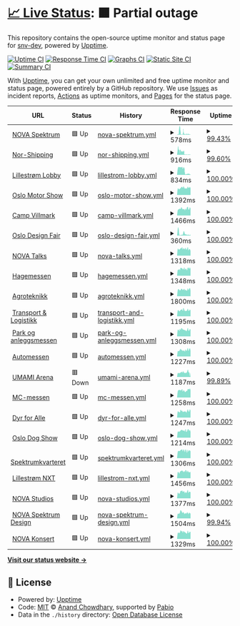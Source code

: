 # [📈 Live Status](https://status.nova.onl): <!--live status--> **🟧 Partial outage**

This repository contains the open-source uptime monitor and status page for [snv-dev](https://status.nova.onl), powered by [Upptime](https://github.com/upptime/upptime).

[![Uptime CI](https://github.com/snv-dev/upptime/workflows/Uptime%20CI/badge.svg)](https://github.com/snv-dev/upptime/actions?query=workflow%3A%22Uptime+CI%22)
[![Response Time CI](https://github.com/snv-dev/upptime/workflows/Response%20Time%20CI/badge.svg)](https://github.com/snv-dev/upptime/actions?query=workflow%3A%22Response+Time+CI%22)
[![Graphs CI](https://github.com/snv-dev/upptime/workflows/Graphs%20CI/badge.svg)](https://github.com/snv-dev/upptime/actions?query=workflow%3A%22Graphs+CI%22)
[![Static Site CI](https://github.com/snv-dev/upptime/workflows/Static%20Site%20CI/badge.svg)](https://github.com/snv-dev/upptime/actions?query=workflow%3A%22Static+Site+CI%22)
[![Summary CI](https://github.com/snv-dev/upptime/workflows/Summary%20CI/badge.svg)](https://github.com/snv-dev/upptime/actions?query=workflow%3A%22Summary+CI%22)

With [Upptime](https://upptime.js.org), you can get your own unlimited and free uptime monitor and status page, powered entirely by a GitHub repository. We use [Issues](https://github.com/snv-dev/upptime/issues) as incident reports, [Actions](https://github.com/snv-dev/upptime/actions) as uptime monitors, and [Pages](https://status.nova.onl) for the status page.

<!--start: status pages-->
<!-- This summary is generated by Upptime (https://github.com/upptime/upptime) -->
<!-- Do not edit this manually, your changes will be overwritten -->
<!-- prettier-ignore -->
| URL | Status | History | Response Time | Uptime |
| --- | ------ | ------- | ------------- | ------ |
| <img alt="" src="https://icons.duckduckgo.com/ip3/novaspektrum.no.ico" height="13"> [NOVA Spektrum](https://novaspektrum.no) | 🟩 Up | [nova-spektrum.yml](https://github.com/snv-dev/upptime/commits/HEAD/history/nova-spektrum.yml) | <details><summary><img alt="Response time graph" src="./graphs/nova-spektrum/response-time-week.png" height="20"> 578ms</summary><br><a href="https://status.nova.onl/history/nova-spektrum"><img alt="Response time 526" src="https://img.shields.io/endpoint?url=https%3A%2F%2Fraw.githubusercontent.com%2Fsnv-dev%2Fupptime%2FHEAD%2Fapi%2Fnova-spektrum%2Fresponse-time.json"></a><br><a href="https://status.nova.onl/history/nova-spektrum"><img alt="24-hour response time 72" src="https://img.shields.io/endpoint?url=https%3A%2F%2Fraw.githubusercontent.com%2Fsnv-dev%2Fupptime%2FHEAD%2Fapi%2Fnova-spektrum%2Fresponse-time-day.json"></a><br><a href="https://status.nova.onl/history/nova-spektrum"><img alt="7-day response time 578" src="https://img.shields.io/endpoint?url=https%3A%2F%2Fraw.githubusercontent.com%2Fsnv-dev%2Fupptime%2FHEAD%2Fapi%2Fnova-spektrum%2Fresponse-time-week.json"></a><br><a href="https://status.nova.onl/history/nova-spektrum"><img alt="30-day response time 526" src="https://img.shields.io/endpoint?url=https%3A%2F%2Fraw.githubusercontent.com%2Fsnv-dev%2Fupptime%2FHEAD%2Fapi%2Fnova-spektrum%2Fresponse-time-month.json"></a><br><a href="https://status.nova.onl/history/nova-spektrum"><img alt="1-year response time 526" src="https://img.shields.io/endpoint?url=https%3A%2F%2Fraw.githubusercontent.com%2Fsnv-dev%2Fupptime%2FHEAD%2Fapi%2Fnova-spektrum%2Fresponse-time-year.json"></a></details> | <details><summary><a href="https://status.nova.onl/history/nova-spektrum">99.43%</a></summary><a href="https://status.nova.onl/history/nova-spektrum"><img alt="All-time uptime 99.31%" src="https://img.shields.io/endpoint?url=https%3A%2F%2Fraw.githubusercontent.com%2Fsnv-dev%2Fupptime%2FHEAD%2Fapi%2Fnova-spektrum%2Fuptime.json"></a><br><a href="https://status.nova.onl/history/nova-spektrum"><img alt="24-hour uptime 100.00%" src="https://img.shields.io/endpoint?url=https%3A%2F%2Fraw.githubusercontent.com%2Fsnv-dev%2Fupptime%2FHEAD%2Fapi%2Fnova-spektrum%2Fuptime-day.json"></a><br><a href="https://status.nova.onl/history/nova-spektrum"><img alt="7-day uptime 99.43%" src="https://img.shields.io/endpoint?url=https%3A%2F%2Fraw.githubusercontent.com%2Fsnv-dev%2Fupptime%2FHEAD%2Fapi%2Fnova-spektrum%2Fuptime-week.json"></a><br><a href="https://status.nova.onl/history/nova-spektrum"><img alt="30-day uptime 99.31%" src="https://img.shields.io/endpoint?url=https%3A%2F%2Fraw.githubusercontent.com%2Fsnv-dev%2Fupptime%2FHEAD%2Fapi%2Fnova-spektrum%2Fuptime-month.json"></a><br><a href="https://status.nova.onl/history/nova-spektrum"><img alt="1-year uptime 99.31%" src="https://img.shields.io/endpoint?url=https%3A%2F%2Fraw.githubusercontent.com%2Fsnv-dev%2Fupptime%2FHEAD%2Fapi%2Fnova-spektrum%2Fuptime-year.json"></a></details>
| <img alt="" src="https://icons.duckduckgo.com/ip3/nor-shipping.com.ico" height="13"> [Nor-Shipping](https://nor-shipping.com) | 🟩 Up | [nor-shipping.yml](https://github.com/snv-dev/upptime/commits/HEAD/history/nor-shipping.yml) | <details><summary><img alt="Response time graph" src="./graphs/nor-shipping/response-time-week.png" height="20"> 916ms</summary><br><a href="https://status.nova.onl/history/nor-shipping"><img alt="Response time 1195" src="https://img.shields.io/endpoint?url=https%3A%2F%2Fraw.githubusercontent.com%2Fsnv-dev%2Fupptime%2FHEAD%2Fapi%2Fnor-shipping%2Fresponse-time.json"></a><br><a href="https://status.nova.onl/history/nor-shipping"><img alt="24-hour response time 148" src="https://img.shields.io/endpoint?url=https%3A%2F%2Fraw.githubusercontent.com%2Fsnv-dev%2Fupptime%2FHEAD%2Fapi%2Fnor-shipping%2Fresponse-time-day.json"></a><br><a href="https://status.nova.onl/history/nor-shipping"><img alt="7-day response time 916" src="https://img.shields.io/endpoint?url=https%3A%2F%2Fraw.githubusercontent.com%2Fsnv-dev%2Fupptime%2FHEAD%2Fapi%2Fnor-shipping%2Fresponse-time-week.json"></a><br><a href="https://status.nova.onl/history/nor-shipping"><img alt="30-day response time 1195" src="https://img.shields.io/endpoint?url=https%3A%2F%2Fraw.githubusercontent.com%2Fsnv-dev%2Fupptime%2FHEAD%2Fapi%2Fnor-shipping%2Fresponse-time-month.json"></a><br><a href="https://status.nova.onl/history/nor-shipping"><img alt="1-year response time 1195" src="https://img.shields.io/endpoint?url=https%3A%2F%2Fraw.githubusercontent.com%2Fsnv-dev%2Fupptime%2FHEAD%2Fapi%2Fnor-shipping%2Fresponse-time-year.json"></a></details> | <details><summary><a href="https://status.nova.onl/history/nor-shipping">99.60%</a></summary><a href="https://status.nova.onl/history/nor-shipping"><img alt="All-time uptime 99.60%" src="https://img.shields.io/endpoint?url=https%3A%2F%2Fraw.githubusercontent.com%2Fsnv-dev%2Fupptime%2FHEAD%2Fapi%2Fnor-shipping%2Fuptime.json"></a><br><a href="https://status.nova.onl/history/nor-shipping"><img alt="24-hour uptime 100.00%" src="https://img.shields.io/endpoint?url=https%3A%2F%2Fraw.githubusercontent.com%2Fsnv-dev%2Fupptime%2FHEAD%2Fapi%2Fnor-shipping%2Fuptime-day.json"></a><br><a href="https://status.nova.onl/history/nor-shipping"><img alt="7-day uptime 99.60%" src="https://img.shields.io/endpoint?url=https%3A%2F%2Fraw.githubusercontent.com%2Fsnv-dev%2Fupptime%2FHEAD%2Fapi%2Fnor-shipping%2Fuptime-week.json"></a><br><a href="https://status.nova.onl/history/nor-shipping"><img alt="30-day uptime 99.60%" src="https://img.shields.io/endpoint?url=https%3A%2F%2Fraw.githubusercontent.com%2Fsnv-dev%2Fupptime%2FHEAD%2Fapi%2Fnor-shipping%2Fuptime-month.json"></a><br><a href="https://status.nova.onl/history/nor-shipping"><img alt="1-year uptime 99.60%" src="https://img.shields.io/endpoint?url=https%3A%2F%2Fraw.githubusercontent.com%2Fsnv-dev%2Fupptime%2FHEAD%2Fapi%2Fnor-shipping%2Fuptime-year.json"></a></details>
| <img alt="" src="https://icons.duckduckgo.com/ip3/lillestromlobby.no.ico" height="13"> [Lillestrøm Lobby](https://lillestromlobby.no) | 🟩 Up | [lillestrom-lobby.yml](https://github.com/snv-dev/upptime/commits/HEAD/history/lillestrom-lobby.yml) | <details><summary><img alt="Response time graph" src="./graphs/lillestrom-lobby/response-time-week.png" height="20"> 834ms</summary><br><a href="https://status.nova.onl/history/lillestrom-lobby"><img alt="Response time 834" src="https://img.shields.io/endpoint?url=https%3A%2F%2Fraw.githubusercontent.com%2Fsnv-dev%2Fupptime%2FHEAD%2Fapi%2Flillestrom-lobby%2Fresponse-time.json"></a><br><a href="https://status.nova.onl/history/lillestrom-lobby"><img alt="24-hour response time 97" src="https://img.shields.io/endpoint?url=https%3A%2F%2Fraw.githubusercontent.com%2Fsnv-dev%2Fupptime%2FHEAD%2Fapi%2Flillestrom-lobby%2Fresponse-time-day.json"></a><br><a href="https://status.nova.onl/history/lillestrom-lobby"><img alt="7-day response time 834" src="https://img.shields.io/endpoint?url=https%3A%2F%2Fraw.githubusercontent.com%2Fsnv-dev%2Fupptime%2FHEAD%2Fapi%2Flillestrom-lobby%2Fresponse-time-week.json"></a><br><a href="https://status.nova.onl/history/lillestrom-lobby"><img alt="30-day response time 834" src="https://img.shields.io/endpoint?url=https%3A%2F%2Fraw.githubusercontent.com%2Fsnv-dev%2Fupptime%2FHEAD%2Fapi%2Flillestrom-lobby%2Fresponse-time-month.json"></a><br><a href="https://status.nova.onl/history/lillestrom-lobby"><img alt="1-year response time 834" src="https://img.shields.io/endpoint?url=https%3A%2F%2Fraw.githubusercontent.com%2Fsnv-dev%2Fupptime%2FHEAD%2Fapi%2Flillestrom-lobby%2Fresponse-time-year.json"></a></details> | <details><summary><a href="https://status.nova.onl/history/lillestrom-lobby">100.00%</a></summary><a href="https://status.nova.onl/history/lillestrom-lobby"><img alt="All-time uptime 100.00%" src="https://img.shields.io/endpoint?url=https%3A%2F%2Fraw.githubusercontent.com%2Fsnv-dev%2Fupptime%2FHEAD%2Fapi%2Flillestrom-lobby%2Fuptime.json"></a><br><a href="https://status.nova.onl/history/lillestrom-lobby"><img alt="24-hour uptime 100.00%" src="https://img.shields.io/endpoint?url=https%3A%2F%2Fraw.githubusercontent.com%2Fsnv-dev%2Fupptime%2FHEAD%2Fapi%2Flillestrom-lobby%2Fuptime-day.json"></a><br><a href="https://status.nova.onl/history/lillestrom-lobby"><img alt="7-day uptime 100.00%" src="https://img.shields.io/endpoint?url=https%3A%2F%2Fraw.githubusercontent.com%2Fsnv-dev%2Fupptime%2FHEAD%2Fapi%2Flillestrom-lobby%2Fuptime-week.json"></a><br><a href="https://status.nova.onl/history/lillestrom-lobby"><img alt="30-day uptime 100.00%" src="https://img.shields.io/endpoint?url=https%3A%2F%2Fraw.githubusercontent.com%2Fsnv-dev%2Fupptime%2FHEAD%2Fapi%2Flillestrom-lobby%2Fuptime-month.json"></a><br><a href="https://status.nova.onl/history/lillestrom-lobby"><img alt="1-year uptime 100.00%" src="https://img.shields.io/endpoint?url=https%3A%2F%2Fraw.githubusercontent.com%2Fsnv-dev%2Fupptime%2FHEAD%2Fapi%2Flillestrom-lobby%2Fuptime-year.json"></a></details>
| <img alt="" src="https://icons.duckduckgo.com/ip3/oslomotorshow.no.ico" height="13"> [Oslo Motor Show](https://oslomotorshow.no) | 🟩 Up | [oslo-motor-show.yml](https://github.com/snv-dev/upptime/commits/HEAD/history/oslo-motor-show.yml) | <details><summary><img alt="Response time graph" src="./graphs/oslo-motor-show/response-time-week.png" height="20"> 1392ms</summary><br><a href="https://status.nova.onl/history/oslo-motor-show"><img alt="Response time 1392" src="https://img.shields.io/endpoint?url=https%3A%2F%2Fraw.githubusercontent.com%2Fsnv-dev%2Fupptime%2FHEAD%2Fapi%2Foslo-motor-show%2Fresponse-time.json"></a><br><a href="https://status.nova.onl/history/oslo-motor-show"><img alt="24-hour response time 1280" src="https://img.shields.io/endpoint?url=https%3A%2F%2Fraw.githubusercontent.com%2Fsnv-dev%2Fupptime%2FHEAD%2Fapi%2Foslo-motor-show%2Fresponse-time-day.json"></a><br><a href="https://status.nova.onl/history/oslo-motor-show"><img alt="7-day response time 1392" src="https://img.shields.io/endpoint?url=https%3A%2F%2Fraw.githubusercontent.com%2Fsnv-dev%2Fupptime%2FHEAD%2Fapi%2Foslo-motor-show%2Fresponse-time-week.json"></a><br><a href="https://status.nova.onl/history/oslo-motor-show"><img alt="30-day response time 1392" src="https://img.shields.io/endpoint?url=https%3A%2F%2Fraw.githubusercontent.com%2Fsnv-dev%2Fupptime%2FHEAD%2Fapi%2Foslo-motor-show%2Fresponse-time-month.json"></a><br><a href="https://status.nova.onl/history/oslo-motor-show"><img alt="1-year response time 1392" src="https://img.shields.io/endpoint?url=https%3A%2F%2Fraw.githubusercontent.com%2Fsnv-dev%2Fupptime%2FHEAD%2Fapi%2Foslo-motor-show%2Fresponse-time-year.json"></a></details> | <details><summary><a href="https://status.nova.onl/history/oslo-motor-show">100.00%</a></summary><a href="https://status.nova.onl/history/oslo-motor-show"><img alt="All-time uptime 100.00%" src="https://img.shields.io/endpoint?url=https%3A%2F%2Fraw.githubusercontent.com%2Fsnv-dev%2Fupptime%2FHEAD%2Fapi%2Foslo-motor-show%2Fuptime.json"></a><br><a href="https://status.nova.onl/history/oslo-motor-show"><img alt="24-hour uptime 100.00%" src="https://img.shields.io/endpoint?url=https%3A%2F%2Fraw.githubusercontent.com%2Fsnv-dev%2Fupptime%2FHEAD%2Fapi%2Foslo-motor-show%2Fuptime-day.json"></a><br><a href="https://status.nova.onl/history/oslo-motor-show"><img alt="7-day uptime 100.00%" src="https://img.shields.io/endpoint?url=https%3A%2F%2Fraw.githubusercontent.com%2Fsnv-dev%2Fupptime%2FHEAD%2Fapi%2Foslo-motor-show%2Fuptime-week.json"></a><br><a href="https://status.nova.onl/history/oslo-motor-show"><img alt="30-day uptime 100.00%" src="https://img.shields.io/endpoint?url=https%3A%2F%2Fraw.githubusercontent.com%2Fsnv-dev%2Fupptime%2FHEAD%2Fapi%2Foslo-motor-show%2Fuptime-month.json"></a><br><a href="https://status.nova.onl/history/oslo-motor-show"><img alt="1-year uptime 100.00%" src="https://img.shields.io/endpoint?url=https%3A%2F%2Fraw.githubusercontent.com%2Fsnv-dev%2Fupptime%2FHEAD%2Fapi%2Foslo-motor-show%2Fuptime-year.json"></a></details>
| <img alt="" src="https://icons.duckduckgo.com/ip3/campvillmark.no.ico" height="13"> [Camp Villmark](https://campvillmark.no) | 🟩 Up | [camp-villmark.yml](https://github.com/snv-dev/upptime/commits/HEAD/history/camp-villmark.yml) | <details><summary><img alt="Response time graph" src="./graphs/camp-villmark/response-time-week.png" height="20"> 1466ms</summary><br><a href="https://status.nova.onl/history/camp-villmark"><img alt="Response time 1466" src="https://img.shields.io/endpoint?url=https%3A%2F%2Fraw.githubusercontent.com%2Fsnv-dev%2Fupptime%2FHEAD%2Fapi%2Fcamp-villmark%2Fresponse-time.json"></a><br><a href="https://status.nova.onl/history/camp-villmark"><img alt="24-hour response time 1520" src="https://img.shields.io/endpoint?url=https%3A%2F%2Fraw.githubusercontent.com%2Fsnv-dev%2Fupptime%2FHEAD%2Fapi%2Fcamp-villmark%2Fresponse-time-day.json"></a><br><a href="https://status.nova.onl/history/camp-villmark"><img alt="7-day response time 1466" src="https://img.shields.io/endpoint?url=https%3A%2F%2Fraw.githubusercontent.com%2Fsnv-dev%2Fupptime%2FHEAD%2Fapi%2Fcamp-villmark%2Fresponse-time-week.json"></a><br><a href="https://status.nova.onl/history/camp-villmark"><img alt="30-day response time 1466" src="https://img.shields.io/endpoint?url=https%3A%2F%2Fraw.githubusercontent.com%2Fsnv-dev%2Fupptime%2FHEAD%2Fapi%2Fcamp-villmark%2Fresponse-time-month.json"></a><br><a href="https://status.nova.onl/history/camp-villmark"><img alt="1-year response time 1466" src="https://img.shields.io/endpoint?url=https%3A%2F%2Fraw.githubusercontent.com%2Fsnv-dev%2Fupptime%2FHEAD%2Fapi%2Fcamp-villmark%2Fresponse-time-year.json"></a></details> | <details><summary><a href="https://status.nova.onl/history/camp-villmark">100.00%</a></summary><a href="https://status.nova.onl/history/camp-villmark"><img alt="All-time uptime 100.00%" src="https://img.shields.io/endpoint?url=https%3A%2F%2Fraw.githubusercontent.com%2Fsnv-dev%2Fupptime%2FHEAD%2Fapi%2Fcamp-villmark%2Fuptime.json"></a><br><a href="https://status.nova.onl/history/camp-villmark"><img alt="24-hour uptime 100.00%" src="https://img.shields.io/endpoint?url=https%3A%2F%2Fraw.githubusercontent.com%2Fsnv-dev%2Fupptime%2FHEAD%2Fapi%2Fcamp-villmark%2Fuptime-day.json"></a><br><a href="https://status.nova.onl/history/camp-villmark"><img alt="7-day uptime 100.00%" src="https://img.shields.io/endpoint?url=https%3A%2F%2Fraw.githubusercontent.com%2Fsnv-dev%2Fupptime%2FHEAD%2Fapi%2Fcamp-villmark%2Fuptime-week.json"></a><br><a href="https://status.nova.onl/history/camp-villmark"><img alt="30-day uptime 100.00%" src="https://img.shields.io/endpoint?url=https%3A%2F%2Fraw.githubusercontent.com%2Fsnv-dev%2Fupptime%2FHEAD%2Fapi%2Fcamp-villmark%2Fuptime-month.json"></a><br><a href="https://status.nova.onl/history/camp-villmark"><img alt="1-year uptime 100.00%" src="https://img.shields.io/endpoint?url=https%3A%2F%2Fraw.githubusercontent.com%2Fsnv-dev%2Fupptime%2FHEAD%2Fapi%2Fcamp-villmark%2Fuptime-year.json"></a></details>
| <img alt="" src="https://icons.duckduckgo.com/ip3/oslodesignfair.no.ico" height="13"> [Oslo Design Fair](https://oslodesignfair.no) | 🟩 Up | [oslo-design-fair.yml](https://github.com/snv-dev/upptime/commits/HEAD/history/oslo-design-fair.yml) | <details><summary><img alt="Response time graph" src="./graphs/oslo-design-fair/response-time-week.png" height="20"> 360ms</summary><br><a href="https://status.nova.onl/history/oslo-design-fair"><img alt="Response time 360" src="https://img.shields.io/endpoint?url=https%3A%2F%2Fraw.githubusercontent.com%2Fsnv-dev%2Fupptime%2FHEAD%2Fapi%2Foslo-design-fair%2Fresponse-time.json"></a><br><a href="https://status.nova.onl/history/oslo-design-fair"><img alt="24-hour response time 193" src="https://img.shields.io/endpoint?url=https%3A%2F%2Fraw.githubusercontent.com%2Fsnv-dev%2Fupptime%2FHEAD%2Fapi%2Foslo-design-fair%2Fresponse-time-day.json"></a><br><a href="https://status.nova.onl/history/oslo-design-fair"><img alt="7-day response time 360" src="https://img.shields.io/endpoint?url=https%3A%2F%2Fraw.githubusercontent.com%2Fsnv-dev%2Fupptime%2FHEAD%2Fapi%2Foslo-design-fair%2Fresponse-time-week.json"></a><br><a href="https://status.nova.onl/history/oslo-design-fair"><img alt="30-day response time 360" src="https://img.shields.io/endpoint?url=https%3A%2F%2Fraw.githubusercontent.com%2Fsnv-dev%2Fupptime%2FHEAD%2Fapi%2Foslo-design-fair%2Fresponse-time-month.json"></a><br><a href="https://status.nova.onl/history/oslo-design-fair"><img alt="1-year response time 360" src="https://img.shields.io/endpoint?url=https%3A%2F%2Fraw.githubusercontent.com%2Fsnv-dev%2Fupptime%2FHEAD%2Fapi%2Foslo-design-fair%2Fresponse-time-year.json"></a></details> | <details><summary><a href="https://status.nova.onl/history/oslo-design-fair">100.00%</a></summary><a href="https://status.nova.onl/history/oslo-design-fair"><img alt="All-time uptime 100.00%" src="https://img.shields.io/endpoint?url=https%3A%2F%2Fraw.githubusercontent.com%2Fsnv-dev%2Fupptime%2FHEAD%2Fapi%2Foslo-design-fair%2Fuptime.json"></a><br><a href="https://status.nova.onl/history/oslo-design-fair"><img alt="24-hour uptime 100.00%" src="https://img.shields.io/endpoint?url=https%3A%2F%2Fraw.githubusercontent.com%2Fsnv-dev%2Fupptime%2FHEAD%2Fapi%2Foslo-design-fair%2Fuptime-day.json"></a><br><a href="https://status.nova.onl/history/oslo-design-fair"><img alt="7-day uptime 100.00%" src="https://img.shields.io/endpoint?url=https%3A%2F%2Fraw.githubusercontent.com%2Fsnv-dev%2Fupptime%2FHEAD%2Fapi%2Foslo-design-fair%2Fuptime-week.json"></a><br><a href="https://status.nova.onl/history/oslo-design-fair"><img alt="30-day uptime 100.00%" src="https://img.shields.io/endpoint?url=https%3A%2F%2Fraw.githubusercontent.com%2Fsnv-dev%2Fupptime%2FHEAD%2Fapi%2Foslo-design-fair%2Fuptime-month.json"></a><br><a href="https://status.nova.onl/history/oslo-design-fair"><img alt="1-year uptime 100.00%" src="https://img.shields.io/endpoint?url=https%3A%2F%2Fraw.githubusercontent.com%2Fsnv-dev%2Fupptime%2FHEAD%2Fapi%2Foslo-design-fair%2Fuptime-year.json"></a></details>
| <img alt="" src="https://icons.duckduckgo.com/ip3/novatalks.no.ico" height="13"> [NOVA Talks](https://novatalks.no) | 🟩 Up | [nova-talks.yml](https://github.com/snv-dev/upptime/commits/HEAD/history/nova-talks.yml) | <details><summary><img alt="Response time graph" src="./graphs/nova-talks/response-time-week.png" height="20"> 1318ms</summary><br><a href="https://status.nova.onl/history/nova-talks"><img alt="Response time 1318" src="https://img.shields.io/endpoint?url=https%3A%2F%2Fraw.githubusercontent.com%2Fsnv-dev%2Fupptime%2FHEAD%2Fapi%2Fnova-talks%2Fresponse-time.json"></a><br><a href="https://status.nova.onl/history/nova-talks"><img alt="24-hour response time 919" src="https://img.shields.io/endpoint?url=https%3A%2F%2Fraw.githubusercontent.com%2Fsnv-dev%2Fupptime%2FHEAD%2Fapi%2Fnova-talks%2Fresponse-time-day.json"></a><br><a href="https://status.nova.onl/history/nova-talks"><img alt="7-day response time 1318" src="https://img.shields.io/endpoint?url=https%3A%2F%2Fraw.githubusercontent.com%2Fsnv-dev%2Fupptime%2FHEAD%2Fapi%2Fnova-talks%2Fresponse-time-week.json"></a><br><a href="https://status.nova.onl/history/nova-talks"><img alt="30-day response time 1318" src="https://img.shields.io/endpoint?url=https%3A%2F%2Fraw.githubusercontent.com%2Fsnv-dev%2Fupptime%2FHEAD%2Fapi%2Fnova-talks%2Fresponse-time-month.json"></a><br><a href="https://status.nova.onl/history/nova-talks"><img alt="1-year response time 1318" src="https://img.shields.io/endpoint?url=https%3A%2F%2Fraw.githubusercontent.com%2Fsnv-dev%2Fupptime%2FHEAD%2Fapi%2Fnova-talks%2Fresponse-time-year.json"></a></details> | <details><summary><a href="https://status.nova.onl/history/nova-talks">100.00%</a></summary><a href="https://status.nova.onl/history/nova-talks"><img alt="All-time uptime 100.00%" src="https://img.shields.io/endpoint?url=https%3A%2F%2Fraw.githubusercontent.com%2Fsnv-dev%2Fupptime%2FHEAD%2Fapi%2Fnova-talks%2Fuptime.json"></a><br><a href="https://status.nova.onl/history/nova-talks"><img alt="24-hour uptime 100.00%" src="https://img.shields.io/endpoint?url=https%3A%2F%2Fraw.githubusercontent.com%2Fsnv-dev%2Fupptime%2FHEAD%2Fapi%2Fnova-talks%2Fuptime-day.json"></a><br><a href="https://status.nova.onl/history/nova-talks"><img alt="7-day uptime 100.00%" src="https://img.shields.io/endpoint?url=https%3A%2F%2Fraw.githubusercontent.com%2Fsnv-dev%2Fupptime%2FHEAD%2Fapi%2Fnova-talks%2Fuptime-week.json"></a><br><a href="https://status.nova.onl/history/nova-talks"><img alt="30-day uptime 100.00%" src="https://img.shields.io/endpoint?url=https%3A%2F%2Fraw.githubusercontent.com%2Fsnv-dev%2Fupptime%2FHEAD%2Fapi%2Fnova-talks%2Fuptime-month.json"></a><br><a href="https://status.nova.onl/history/nova-talks"><img alt="1-year uptime 100.00%" src="https://img.shields.io/endpoint?url=https%3A%2F%2Fraw.githubusercontent.com%2Fsnv-dev%2Fupptime%2FHEAD%2Fapi%2Fnova-talks%2Fuptime-year.json"></a></details>
| <img alt="" src="https://icons.duckduckgo.com/ip3/hagemessen.no.ico" height="13"> [Hagemessen](https://hagemessen.no) | 🟩 Up | [hagemessen.yml](https://github.com/snv-dev/upptime/commits/HEAD/history/hagemessen.yml) | <details><summary><img alt="Response time graph" src="./graphs/hagemessen/response-time-week.png" height="20"> 1348ms</summary><br><a href="https://status.nova.onl/history/hagemessen"><img alt="Response time 1348" src="https://img.shields.io/endpoint?url=https%3A%2F%2Fraw.githubusercontent.com%2Fsnv-dev%2Fupptime%2FHEAD%2Fapi%2Fhagemessen%2Fresponse-time.json"></a><br><a href="https://status.nova.onl/history/hagemessen"><img alt="24-hour response time 1281" src="https://img.shields.io/endpoint?url=https%3A%2F%2Fraw.githubusercontent.com%2Fsnv-dev%2Fupptime%2FHEAD%2Fapi%2Fhagemessen%2Fresponse-time-day.json"></a><br><a href="https://status.nova.onl/history/hagemessen"><img alt="7-day response time 1348" src="https://img.shields.io/endpoint?url=https%3A%2F%2Fraw.githubusercontent.com%2Fsnv-dev%2Fupptime%2FHEAD%2Fapi%2Fhagemessen%2Fresponse-time-week.json"></a><br><a href="https://status.nova.onl/history/hagemessen"><img alt="30-day response time 1348" src="https://img.shields.io/endpoint?url=https%3A%2F%2Fraw.githubusercontent.com%2Fsnv-dev%2Fupptime%2FHEAD%2Fapi%2Fhagemessen%2Fresponse-time-month.json"></a><br><a href="https://status.nova.onl/history/hagemessen"><img alt="1-year response time 1348" src="https://img.shields.io/endpoint?url=https%3A%2F%2Fraw.githubusercontent.com%2Fsnv-dev%2Fupptime%2FHEAD%2Fapi%2Fhagemessen%2Fresponse-time-year.json"></a></details> | <details><summary><a href="https://status.nova.onl/history/hagemessen">100.00%</a></summary><a href="https://status.nova.onl/history/hagemessen"><img alt="All-time uptime 100.00%" src="https://img.shields.io/endpoint?url=https%3A%2F%2Fraw.githubusercontent.com%2Fsnv-dev%2Fupptime%2FHEAD%2Fapi%2Fhagemessen%2Fuptime.json"></a><br><a href="https://status.nova.onl/history/hagemessen"><img alt="24-hour uptime 100.00%" src="https://img.shields.io/endpoint?url=https%3A%2F%2Fraw.githubusercontent.com%2Fsnv-dev%2Fupptime%2FHEAD%2Fapi%2Fhagemessen%2Fuptime-day.json"></a><br><a href="https://status.nova.onl/history/hagemessen"><img alt="7-day uptime 100.00%" src="https://img.shields.io/endpoint?url=https%3A%2F%2Fraw.githubusercontent.com%2Fsnv-dev%2Fupptime%2FHEAD%2Fapi%2Fhagemessen%2Fuptime-week.json"></a><br><a href="https://status.nova.onl/history/hagemessen"><img alt="30-day uptime 100.00%" src="https://img.shields.io/endpoint?url=https%3A%2F%2Fraw.githubusercontent.com%2Fsnv-dev%2Fupptime%2FHEAD%2Fapi%2Fhagemessen%2Fuptime-month.json"></a><br><a href="https://status.nova.onl/history/hagemessen"><img alt="1-year uptime 100.00%" src="https://img.shields.io/endpoint?url=https%3A%2F%2Fraw.githubusercontent.com%2Fsnv-dev%2Fupptime%2FHEAD%2Fapi%2Fhagemessen%2Fuptime-year.json"></a></details>
| <img alt="" src="https://icons.duckduckgo.com/ip3/agroteknikk.no.ico" height="13"> [Agroteknikk](https://agroteknikk.no) | 🟩 Up | [agroteknikk.yml](https://github.com/snv-dev/upptime/commits/HEAD/history/agroteknikk.yml) | <details><summary><img alt="Response time graph" src="./graphs/agroteknikk/response-time-week.png" height="20"> 1800ms</summary><br><a href="https://status.nova.onl/history/agroteknikk"><img alt="Response time 1800" src="https://img.shields.io/endpoint?url=https%3A%2F%2Fraw.githubusercontent.com%2Fsnv-dev%2Fupptime%2FHEAD%2Fapi%2Fagroteknikk%2Fresponse-time.json"></a><br><a href="https://status.nova.onl/history/agroteknikk"><img alt="24-hour response time 1450" src="https://img.shields.io/endpoint?url=https%3A%2F%2Fraw.githubusercontent.com%2Fsnv-dev%2Fupptime%2FHEAD%2Fapi%2Fagroteknikk%2Fresponse-time-day.json"></a><br><a href="https://status.nova.onl/history/agroteknikk"><img alt="7-day response time 1800" src="https://img.shields.io/endpoint?url=https%3A%2F%2Fraw.githubusercontent.com%2Fsnv-dev%2Fupptime%2FHEAD%2Fapi%2Fagroteknikk%2Fresponse-time-week.json"></a><br><a href="https://status.nova.onl/history/agroteknikk"><img alt="30-day response time 1800" src="https://img.shields.io/endpoint?url=https%3A%2F%2Fraw.githubusercontent.com%2Fsnv-dev%2Fupptime%2FHEAD%2Fapi%2Fagroteknikk%2Fresponse-time-month.json"></a><br><a href="https://status.nova.onl/history/agroteknikk"><img alt="1-year response time 1800" src="https://img.shields.io/endpoint?url=https%3A%2F%2Fraw.githubusercontent.com%2Fsnv-dev%2Fupptime%2FHEAD%2Fapi%2Fagroteknikk%2Fresponse-time-year.json"></a></details> | <details><summary><a href="https://status.nova.onl/history/agroteknikk">100.00%</a></summary><a href="https://status.nova.onl/history/agroteknikk"><img alt="All-time uptime 100.00%" src="https://img.shields.io/endpoint?url=https%3A%2F%2Fraw.githubusercontent.com%2Fsnv-dev%2Fupptime%2FHEAD%2Fapi%2Fagroteknikk%2Fuptime.json"></a><br><a href="https://status.nova.onl/history/agroteknikk"><img alt="24-hour uptime 100.00%" src="https://img.shields.io/endpoint?url=https%3A%2F%2Fraw.githubusercontent.com%2Fsnv-dev%2Fupptime%2FHEAD%2Fapi%2Fagroteknikk%2Fuptime-day.json"></a><br><a href="https://status.nova.onl/history/agroteknikk"><img alt="7-day uptime 100.00%" src="https://img.shields.io/endpoint?url=https%3A%2F%2Fraw.githubusercontent.com%2Fsnv-dev%2Fupptime%2FHEAD%2Fapi%2Fagroteknikk%2Fuptime-week.json"></a><br><a href="https://status.nova.onl/history/agroteknikk"><img alt="30-day uptime 100.00%" src="https://img.shields.io/endpoint?url=https%3A%2F%2Fraw.githubusercontent.com%2Fsnv-dev%2Fupptime%2FHEAD%2Fapi%2Fagroteknikk%2Fuptime-month.json"></a><br><a href="https://status.nova.onl/history/agroteknikk"><img alt="1-year uptime 100.00%" src="https://img.shields.io/endpoint?url=https%3A%2F%2Fraw.githubusercontent.com%2Fsnv-dev%2Fupptime%2FHEAD%2Fapi%2Fagroteknikk%2Fuptime-year.json"></a></details>
| <img alt="" src="https://icons.duckduckgo.com/ip3/transport-logistikk.no.ico" height="13"> [Transport & Logistikk](https://transport-logistikk.no) | 🟩 Up | [transport-and-logistikk.yml](https://github.com/snv-dev/upptime/commits/HEAD/history/transport-and-logistikk.yml) | <details><summary><img alt="Response time graph" src="./graphs/transport-and-logistikk/response-time-week.png" height="20"> 1195ms</summary><br><a href="https://status.nova.onl/history/transport-and-logistikk"><img alt="Response time 1195" src="https://img.shields.io/endpoint?url=https%3A%2F%2Fraw.githubusercontent.com%2Fsnv-dev%2Fupptime%2FHEAD%2Fapi%2Ftransport-and-logistikk%2Fresponse-time.json"></a><br><a href="https://status.nova.onl/history/transport-and-logistikk"><img alt="24-hour response time 1142" src="https://img.shields.io/endpoint?url=https%3A%2F%2Fraw.githubusercontent.com%2Fsnv-dev%2Fupptime%2FHEAD%2Fapi%2Ftransport-and-logistikk%2Fresponse-time-day.json"></a><br><a href="https://status.nova.onl/history/transport-and-logistikk"><img alt="7-day response time 1195" src="https://img.shields.io/endpoint?url=https%3A%2F%2Fraw.githubusercontent.com%2Fsnv-dev%2Fupptime%2FHEAD%2Fapi%2Ftransport-and-logistikk%2Fresponse-time-week.json"></a><br><a href="https://status.nova.onl/history/transport-and-logistikk"><img alt="30-day response time 1195" src="https://img.shields.io/endpoint?url=https%3A%2F%2Fraw.githubusercontent.com%2Fsnv-dev%2Fupptime%2FHEAD%2Fapi%2Ftransport-and-logistikk%2Fresponse-time-month.json"></a><br><a href="https://status.nova.onl/history/transport-and-logistikk"><img alt="1-year response time 1195" src="https://img.shields.io/endpoint?url=https%3A%2F%2Fraw.githubusercontent.com%2Fsnv-dev%2Fupptime%2FHEAD%2Fapi%2Ftransport-and-logistikk%2Fresponse-time-year.json"></a></details> | <details><summary><a href="https://status.nova.onl/history/transport-and-logistikk">100.00%</a></summary><a href="https://status.nova.onl/history/transport-and-logistikk"><img alt="All-time uptime 100.00%" src="https://img.shields.io/endpoint?url=https%3A%2F%2Fraw.githubusercontent.com%2Fsnv-dev%2Fupptime%2FHEAD%2Fapi%2Ftransport-and-logistikk%2Fuptime.json"></a><br><a href="https://status.nova.onl/history/transport-and-logistikk"><img alt="24-hour uptime 100.00%" src="https://img.shields.io/endpoint?url=https%3A%2F%2Fraw.githubusercontent.com%2Fsnv-dev%2Fupptime%2FHEAD%2Fapi%2Ftransport-and-logistikk%2Fuptime-day.json"></a><br><a href="https://status.nova.onl/history/transport-and-logistikk"><img alt="7-day uptime 100.00%" src="https://img.shields.io/endpoint?url=https%3A%2F%2Fraw.githubusercontent.com%2Fsnv-dev%2Fupptime%2FHEAD%2Fapi%2Ftransport-and-logistikk%2Fuptime-week.json"></a><br><a href="https://status.nova.onl/history/transport-and-logistikk"><img alt="30-day uptime 100.00%" src="https://img.shields.io/endpoint?url=https%3A%2F%2Fraw.githubusercontent.com%2Fsnv-dev%2Fupptime%2FHEAD%2Fapi%2Ftransport-and-logistikk%2Fuptime-month.json"></a><br><a href="https://status.nova.onl/history/transport-and-logistikk"><img alt="1-year uptime 100.00%" src="https://img.shields.io/endpoint?url=https%3A%2F%2Fraw.githubusercontent.com%2Fsnv-dev%2Fupptime%2FHEAD%2Fapi%2Ftransport-and-logistikk%2Fuptime-year.json"></a></details>
| <img alt="" src="https://icons.duckduckgo.com/ip3/poga.no.ico" height="13"> [Park og anleggsmessen](https://poga.no) | 🟩 Up | [park-og-anleggsmessen.yml](https://github.com/snv-dev/upptime/commits/HEAD/history/park-og-anleggsmessen.yml) | <details><summary><img alt="Response time graph" src="./graphs/park-og-anleggsmessen/response-time-week.png" height="20"> 1308ms</summary><br><a href="https://status.nova.onl/history/park-og-anleggsmessen"><img alt="Response time 1308" src="https://img.shields.io/endpoint?url=https%3A%2F%2Fraw.githubusercontent.com%2Fsnv-dev%2Fupptime%2FHEAD%2Fapi%2Fpark-og-anleggsmessen%2Fresponse-time.json"></a><br><a href="https://status.nova.onl/history/park-og-anleggsmessen"><img alt="24-hour response time 1357" src="https://img.shields.io/endpoint?url=https%3A%2F%2Fraw.githubusercontent.com%2Fsnv-dev%2Fupptime%2FHEAD%2Fapi%2Fpark-og-anleggsmessen%2Fresponse-time-day.json"></a><br><a href="https://status.nova.onl/history/park-og-anleggsmessen"><img alt="7-day response time 1308" src="https://img.shields.io/endpoint?url=https%3A%2F%2Fraw.githubusercontent.com%2Fsnv-dev%2Fupptime%2FHEAD%2Fapi%2Fpark-og-anleggsmessen%2Fresponse-time-week.json"></a><br><a href="https://status.nova.onl/history/park-og-anleggsmessen"><img alt="30-day response time 1308" src="https://img.shields.io/endpoint?url=https%3A%2F%2Fraw.githubusercontent.com%2Fsnv-dev%2Fupptime%2FHEAD%2Fapi%2Fpark-og-anleggsmessen%2Fresponse-time-month.json"></a><br><a href="https://status.nova.onl/history/park-og-anleggsmessen"><img alt="1-year response time 1308" src="https://img.shields.io/endpoint?url=https%3A%2F%2Fraw.githubusercontent.com%2Fsnv-dev%2Fupptime%2FHEAD%2Fapi%2Fpark-og-anleggsmessen%2Fresponse-time-year.json"></a></details> | <details><summary><a href="https://status.nova.onl/history/park-og-anleggsmessen">100.00%</a></summary><a href="https://status.nova.onl/history/park-og-anleggsmessen"><img alt="All-time uptime 100.00%" src="https://img.shields.io/endpoint?url=https%3A%2F%2Fraw.githubusercontent.com%2Fsnv-dev%2Fupptime%2FHEAD%2Fapi%2Fpark-og-anleggsmessen%2Fuptime.json"></a><br><a href="https://status.nova.onl/history/park-og-anleggsmessen"><img alt="24-hour uptime 100.00%" src="https://img.shields.io/endpoint?url=https%3A%2F%2Fraw.githubusercontent.com%2Fsnv-dev%2Fupptime%2FHEAD%2Fapi%2Fpark-og-anleggsmessen%2Fuptime-day.json"></a><br><a href="https://status.nova.onl/history/park-og-anleggsmessen"><img alt="7-day uptime 100.00%" src="https://img.shields.io/endpoint?url=https%3A%2F%2Fraw.githubusercontent.com%2Fsnv-dev%2Fupptime%2FHEAD%2Fapi%2Fpark-og-anleggsmessen%2Fuptime-week.json"></a><br><a href="https://status.nova.onl/history/park-og-anleggsmessen"><img alt="30-day uptime 100.00%" src="https://img.shields.io/endpoint?url=https%3A%2F%2Fraw.githubusercontent.com%2Fsnv-dev%2Fupptime%2FHEAD%2Fapi%2Fpark-og-anleggsmessen%2Fuptime-month.json"></a><br><a href="https://status.nova.onl/history/park-og-anleggsmessen"><img alt="1-year uptime 100.00%" src="https://img.shields.io/endpoint?url=https%3A%2F%2Fraw.githubusercontent.com%2Fsnv-dev%2Fupptime%2FHEAD%2Fapi%2Fpark-og-anleggsmessen%2Fuptime-year.json"></a></details>
| <img alt="" src="https://icons.duckduckgo.com/ip3/automessen.no.ico" height="13"> [Automessen](https://automessen.no) | 🟩 Up | [automessen.yml](https://github.com/snv-dev/upptime/commits/HEAD/history/automessen.yml) | <details><summary><img alt="Response time graph" src="./graphs/automessen/response-time-week.png" height="20"> 1227ms</summary><br><a href="https://status.nova.onl/history/automessen"><img alt="Response time 1227" src="https://img.shields.io/endpoint?url=https%3A%2F%2Fraw.githubusercontent.com%2Fsnv-dev%2Fupptime%2FHEAD%2Fapi%2Fautomessen%2Fresponse-time.json"></a><br><a href="https://status.nova.onl/history/automessen"><img alt="24-hour response time 1074" src="https://img.shields.io/endpoint?url=https%3A%2F%2Fraw.githubusercontent.com%2Fsnv-dev%2Fupptime%2FHEAD%2Fapi%2Fautomessen%2Fresponse-time-day.json"></a><br><a href="https://status.nova.onl/history/automessen"><img alt="7-day response time 1227" src="https://img.shields.io/endpoint?url=https%3A%2F%2Fraw.githubusercontent.com%2Fsnv-dev%2Fupptime%2FHEAD%2Fapi%2Fautomessen%2Fresponse-time-week.json"></a><br><a href="https://status.nova.onl/history/automessen"><img alt="30-day response time 1227" src="https://img.shields.io/endpoint?url=https%3A%2F%2Fraw.githubusercontent.com%2Fsnv-dev%2Fupptime%2FHEAD%2Fapi%2Fautomessen%2Fresponse-time-month.json"></a><br><a href="https://status.nova.onl/history/automessen"><img alt="1-year response time 1227" src="https://img.shields.io/endpoint?url=https%3A%2F%2Fraw.githubusercontent.com%2Fsnv-dev%2Fupptime%2FHEAD%2Fapi%2Fautomessen%2Fresponse-time-year.json"></a></details> | <details><summary><a href="https://status.nova.onl/history/automessen">100.00%</a></summary><a href="https://status.nova.onl/history/automessen"><img alt="All-time uptime 100.00%" src="https://img.shields.io/endpoint?url=https%3A%2F%2Fraw.githubusercontent.com%2Fsnv-dev%2Fupptime%2FHEAD%2Fapi%2Fautomessen%2Fuptime.json"></a><br><a href="https://status.nova.onl/history/automessen"><img alt="24-hour uptime 100.00%" src="https://img.shields.io/endpoint?url=https%3A%2F%2Fraw.githubusercontent.com%2Fsnv-dev%2Fupptime%2FHEAD%2Fapi%2Fautomessen%2Fuptime-day.json"></a><br><a href="https://status.nova.onl/history/automessen"><img alt="7-day uptime 100.00%" src="https://img.shields.io/endpoint?url=https%3A%2F%2Fraw.githubusercontent.com%2Fsnv-dev%2Fupptime%2FHEAD%2Fapi%2Fautomessen%2Fuptime-week.json"></a><br><a href="https://status.nova.onl/history/automessen"><img alt="30-day uptime 100.00%" src="https://img.shields.io/endpoint?url=https%3A%2F%2Fraw.githubusercontent.com%2Fsnv-dev%2Fupptime%2FHEAD%2Fapi%2Fautomessen%2Fuptime-month.json"></a><br><a href="https://status.nova.onl/history/automessen"><img alt="1-year uptime 100.00%" src="https://img.shields.io/endpoint?url=https%3A%2F%2Fraw.githubusercontent.com%2Fsnv-dev%2Fupptime%2FHEAD%2Fapi%2Fautomessen%2Fuptime-year.json"></a></details>
| <img alt="" src="https://icons.duckduckgo.com/ip3/umamiarena.no.ico" height="13"> [UMAMI Arena](https://umamiarena.no) | 🟥 Down | [umami-arena.yml](https://github.com/snv-dev/upptime/commits/HEAD/history/umami-arena.yml) | <details><summary><img alt="Response time graph" src="./graphs/umami-arena/response-time-week.png" height="20"> 1187ms</summary><br><a href="https://status.nova.onl/history/umami-arena"><img alt="Response time 1187" src="https://img.shields.io/endpoint?url=https%3A%2F%2Fraw.githubusercontent.com%2Fsnv-dev%2Fupptime%2FHEAD%2Fapi%2Fumami-arena%2Fresponse-time.json"></a><br><a href="https://status.nova.onl/history/umami-arena"><img alt="24-hour response time 1196" src="https://img.shields.io/endpoint?url=https%3A%2F%2Fraw.githubusercontent.com%2Fsnv-dev%2Fupptime%2FHEAD%2Fapi%2Fumami-arena%2Fresponse-time-day.json"></a><br><a href="https://status.nova.onl/history/umami-arena"><img alt="7-day response time 1187" src="https://img.shields.io/endpoint?url=https%3A%2F%2Fraw.githubusercontent.com%2Fsnv-dev%2Fupptime%2FHEAD%2Fapi%2Fumami-arena%2Fresponse-time-week.json"></a><br><a href="https://status.nova.onl/history/umami-arena"><img alt="30-day response time 1187" src="https://img.shields.io/endpoint?url=https%3A%2F%2Fraw.githubusercontent.com%2Fsnv-dev%2Fupptime%2FHEAD%2Fapi%2Fumami-arena%2Fresponse-time-month.json"></a><br><a href="https://status.nova.onl/history/umami-arena"><img alt="1-year response time 1187" src="https://img.shields.io/endpoint?url=https%3A%2F%2Fraw.githubusercontent.com%2Fsnv-dev%2Fupptime%2FHEAD%2Fapi%2Fumami-arena%2Fresponse-time-year.json"></a></details> | <details><summary><a href="https://status.nova.onl/history/umami-arena">99.89%</a></summary><a href="https://status.nova.onl/history/umami-arena"><img alt="All-time uptime 99.89%" src="https://img.shields.io/endpoint?url=https%3A%2F%2Fraw.githubusercontent.com%2Fsnv-dev%2Fupptime%2FHEAD%2Fapi%2Fumami-arena%2Fuptime.json"></a><br><a href="https://status.nova.onl/history/umami-arena"><img alt="24-hour uptime 99.98%" src="https://img.shields.io/endpoint?url=https%3A%2F%2Fraw.githubusercontent.com%2Fsnv-dev%2Fupptime%2FHEAD%2Fapi%2Fumami-arena%2Fuptime-day.json"></a><br><a href="https://status.nova.onl/history/umami-arena"><img alt="7-day uptime 99.89%" src="https://img.shields.io/endpoint?url=https%3A%2F%2Fraw.githubusercontent.com%2Fsnv-dev%2Fupptime%2FHEAD%2Fapi%2Fumami-arena%2Fuptime-week.json"></a><br><a href="https://status.nova.onl/history/umami-arena"><img alt="30-day uptime 99.89%" src="https://img.shields.io/endpoint?url=https%3A%2F%2Fraw.githubusercontent.com%2Fsnv-dev%2Fupptime%2FHEAD%2Fapi%2Fumami-arena%2Fuptime-month.json"></a><br><a href="https://status.nova.onl/history/umami-arena"><img alt="1-year uptime 99.89%" src="https://img.shields.io/endpoint?url=https%3A%2F%2Fraw.githubusercontent.com%2Fsnv-dev%2Fupptime%2FHEAD%2Fapi%2Fumami-arena%2Fuptime-year.json"></a></details>
| <img alt="" src="https://icons.duckduckgo.com/ip3/mcmessen.no.ico" height="13"> [MC-messen](https://mcmessen.no) | 🟩 Up | [mc-messen.yml](https://github.com/snv-dev/upptime/commits/HEAD/history/mc-messen.yml) | <details><summary><img alt="Response time graph" src="./graphs/mc-messen/response-time-week.png" height="20"> 1258ms</summary><br><a href="https://status.nova.onl/history/mc-messen"><img alt="Response time 1258" src="https://img.shields.io/endpoint?url=https%3A%2F%2Fraw.githubusercontent.com%2Fsnv-dev%2Fupptime%2FHEAD%2Fapi%2Fmc-messen%2Fresponse-time.json"></a><br><a href="https://status.nova.onl/history/mc-messen"><img alt="24-hour response time 1233" src="https://img.shields.io/endpoint?url=https%3A%2F%2Fraw.githubusercontent.com%2Fsnv-dev%2Fupptime%2FHEAD%2Fapi%2Fmc-messen%2Fresponse-time-day.json"></a><br><a href="https://status.nova.onl/history/mc-messen"><img alt="7-day response time 1258" src="https://img.shields.io/endpoint?url=https%3A%2F%2Fraw.githubusercontent.com%2Fsnv-dev%2Fupptime%2FHEAD%2Fapi%2Fmc-messen%2Fresponse-time-week.json"></a><br><a href="https://status.nova.onl/history/mc-messen"><img alt="30-day response time 1258" src="https://img.shields.io/endpoint?url=https%3A%2F%2Fraw.githubusercontent.com%2Fsnv-dev%2Fupptime%2FHEAD%2Fapi%2Fmc-messen%2Fresponse-time-month.json"></a><br><a href="https://status.nova.onl/history/mc-messen"><img alt="1-year response time 1258" src="https://img.shields.io/endpoint?url=https%3A%2F%2Fraw.githubusercontent.com%2Fsnv-dev%2Fupptime%2FHEAD%2Fapi%2Fmc-messen%2Fresponse-time-year.json"></a></details> | <details><summary><a href="https://status.nova.onl/history/mc-messen">100.00%</a></summary><a href="https://status.nova.onl/history/mc-messen"><img alt="All-time uptime 100.00%" src="https://img.shields.io/endpoint?url=https%3A%2F%2Fraw.githubusercontent.com%2Fsnv-dev%2Fupptime%2FHEAD%2Fapi%2Fmc-messen%2Fuptime.json"></a><br><a href="https://status.nova.onl/history/mc-messen"><img alt="24-hour uptime 100.00%" src="https://img.shields.io/endpoint?url=https%3A%2F%2Fraw.githubusercontent.com%2Fsnv-dev%2Fupptime%2FHEAD%2Fapi%2Fmc-messen%2Fuptime-day.json"></a><br><a href="https://status.nova.onl/history/mc-messen"><img alt="7-day uptime 100.00%" src="https://img.shields.io/endpoint?url=https%3A%2F%2Fraw.githubusercontent.com%2Fsnv-dev%2Fupptime%2FHEAD%2Fapi%2Fmc-messen%2Fuptime-week.json"></a><br><a href="https://status.nova.onl/history/mc-messen"><img alt="30-day uptime 100.00%" src="https://img.shields.io/endpoint?url=https%3A%2F%2Fraw.githubusercontent.com%2Fsnv-dev%2Fupptime%2FHEAD%2Fapi%2Fmc-messen%2Fuptime-month.json"></a><br><a href="https://status.nova.onl/history/mc-messen"><img alt="1-year uptime 100.00%" src="https://img.shields.io/endpoint?url=https%3A%2F%2Fraw.githubusercontent.com%2Fsnv-dev%2Fupptime%2FHEAD%2Fapi%2Fmc-messen%2Fuptime-year.json"></a></details>
| <img alt="" src="https://icons.duckduckgo.com/ip3/dyrforalle.no.ico" height="13"> [Dyr for Alle](https://dyrforalle.no) | 🟩 Up | [dyr-for-alle.yml](https://github.com/snv-dev/upptime/commits/HEAD/history/dyr-for-alle.yml) | <details><summary><img alt="Response time graph" src="./graphs/dyr-for-alle/response-time-week.png" height="20"> 1247ms</summary><br><a href="https://status.nova.onl/history/dyr-for-alle"><img alt="Response time 1247" src="https://img.shields.io/endpoint?url=https%3A%2F%2Fraw.githubusercontent.com%2Fsnv-dev%2Fupptime%2FHEAD%2Fapi%2Fdyr-for-alle%2Fresponse-time.json"></a><br><a href="https://status.nova.onl/history/dyr-for-alle"><img alt="24-hour response time 1359" src="https://img.shields.io/endpoint?url=https%3A%2F%2Fraw.githubusercontent.com%2Fsnv-dev%2Fupptime%2FHEAD%2Fapi%2Fdyr-for-alle%2Fresponse-time-day.json"></a><br><a href="https://status.nova.onl/history/dyr-for-alle"><img alt="7-day response time 1247" src="https://img.shields.io/endpoint?url=https%3A%2F%2Fraw.githubusercontent.com%2Fsnv-dev%2Fupptime%2FHEAD%2Fapi%2Fdyr-for-alle%2Fresponse-time-week.json"></a><br><a href="https://status.nova.onl/history/dyr-for-alle"><img alt="30-day response time 1247" src="https://img.shields.io/endpoint?url=https%3A%2F%2Fraw.githubusercontent.com%2Fsnv-dev%2Fupptime%2FHEAD%2Fapi%2Fdyr-for-alle%2Fresponse-time-month.json"></a><br><a href="https://status.nova.onl/history/dyr-for-alle"><img alt="1-year response time 1247" src="https://img.shields.io/endpoint?url=https%3A%2F%2Fraw.githubusercontent.com%2Fsnv-dev%2Fupptime%2FHEAD%2Fapi%2Fdyr-for-alle%2Fresponse-time-year.json"></a></details> | <details><summary><a href="https://status.nova.onl/history/dyr-for-alle">100.00%</a></summary><a href="https://status.nova.onl/history/dyr-for-alle"><img alt="All-time uptime 100.00%" src="https://img.shields.io/endpoint?url=https%3A%2F%2Fraw.githubusercontent.com%2Fsnv-dev%2Fupptime%2FHEAD%2Fapi%2Fdyr-for-alle%2Fuptime.json"></a><br><a href="https://status.nova.onl/history/dyr-for-alle"><img alt="24-hour uptime 100.00%" src="https://img.shields.io/endpoint?url=https%3A%2F%2Fraw.githubusercontent.com%2Fsnv-dev%2Fupptime%2FHEAD%2Fapi%2Fdyr-for-alle%2Fuptime-day.json"></a><br><a href="https://status.nova.onl/history/dyr-for-alle"><img alt="7-day uptime 100.00%" src="https://img.shields.io/endpoint?url=https%3A%2F%2Fraw.githubusercontent.com%2Fsnv-dev%2Fupptime%2FHEAD%2Fapi%2Fdyr-for-alle%2Fuptime-week.json"></a><br><a href="https://status.nova.onl/history/dyr-for-alle"><img alt="30-day uptime 100.00%" src="https://img.shields.io/endpoint?url=https%3A%2F%2Fraw.githubusercontent.com%2Fsnv-dev%2Fupptime%2FHEAD%2Fapi%2Fdyr-for-alle%2Fuptime-month.json"></a><br><a href="https://status.nova.onl/history/dyr-for-alle"><img alt="1-year uptime 100.00%" src="https://img.shields.io/endpoint?url=https%3A%2F%2Fraw.githubusercontent.com%2Fsnv-dev%2Fupptime%2FHEAD%2Fapi%2Fdyr-for-alle%2Fuptime-year.json"></a></details>
| <img alt="" src="https://icons.duckduckgo.com/ip3/oslodogshow.no.ico" height="13"> [Oslo Dog Show](https://oslodogshow.no) | 🟩 Up | [oslo-dog-show.yml](https://github.com/snv-dev/upptime/commits/HEAD/history/oslo-dog-show.yml) | <details><summary><img alt="Response time graph" src="./graphs/oslo-dog-show/response-time-week.png" height="20"> 1214ms</summary><br><a href="https://status.nova.onl/history/oslo-dog-show"><img alt="Response time 1214" src="https://img.shields.io/endpoint?url=https%3A%2F%2Fraw.githubusercontent.com%2Fsnv-dev%2Fupptime%2FHEAD%2Fapi%2Foslo-dog-show%2Fresponse-time.json"></a><br><a href="https://status.nova.onl/history/oslo-dog-show"><img alt="24-hour response time 969" src="https://img.shields.io/endpoint?url=https%3A%2F%2Fraw.githubusercontent.com%2Fsnv-dev%2Fupptime%2FHEAD%2Fapi%2Foslo-dog-show%2Fresponse-time-day.json"></a><br><a href="https://status.nova.onl/history/oslo-dog-show"><img alt="7-day response time 1214" src="https://img.shields.io/endpoint?url=https%3A%2F%2Fraw.githubusercontent.com%2Fsnv-dev%2Fupptime%2FHEAD%2Fapi%2Foslo-dog-show%2Fresponse-time-week.json"></a><br><a href="https://status.nova.onl/history/oslo-dog-show"><img alt="30-day response time 1214" src="https://img.shields.io/endpoint?url=https%3A%2F%2Fraw.githubusercontent.com%2Fsnv-dev%2Fupptime%2FHEAD%2Fapi%2Foslo-dog-show%2Fresponse-time-month.json"></a><br><a href="https://status.nova.onl/history/oslo-dog-show"><img alt="1-year response time 1214" src="https://img.shields.io/endpoint?url=https%3A%2F%2Fraw.githubusercontent.com%2Fsnv-dev%2Fupptime%2FHEAD%2Fapi%2Foslo-dog-show%2Fresponse-time-year.json"></a></details> | <details><summary><a href="https://status.nova.onl/history/oslo-dog-show">100.00%</a></summary><a href="https://status.nova.onl/history/oslo-dog-show"><img alt="All-time uptime 100.00%" src="https://img.shields.io/endpoint?url=https%3A%2F%2Fraw.githubusercontent.com%2Fsnv-dev%2Fupptime%2FHEAD%2Fapi%2Foslo-dog-show%2Fuptime.json"></a><br><a href="https://status.nova.onl/history/oslo-dog-show"><img alt="24-hour uptime 100.00%" src="https://img.shields.io/endpoint?url=https%3A%2F%2Fraw.githubusercontent.com%2Fsnv-dev%2Fupptime%2FHEAD%2Fapi%2Foslo-dog-show%2Fuptime-day.json"></a><br><a href="https://status.nova.onl/history/oslo-dog-show"><img alt="7-day uptime 100.00%" src="https://img.shields.io/endpoint?url=https%3A%2F%2Fraw.githubusercontent.com%2Fsnv-dev%2Fupptime%2FHEAD%2Fapi%2Foslo-dog-show%2Fuptime-week.json"></a><br><a href="https://status.nova.onl/history/oslo-dog-show"><img alt="30-day uptime 100.00%" src="https://img.shields.io/endpoint?url=https%3A%2F%2Fraw.githubusercontent.com%2Fsnv-dev%2Fupptime%2FHEAD%2Fapi%2Foslo-dog-show%2Fuptime-month.json"></a><br><a href="https://status.nova.onl/history/oslo-dog-show"><img alt="1-year uptime 100.00%" src="https://img.shields.io/endpoint?url=https%3A%2F%2Fraw.githubusercontent.com%2Fsnv-dev%2Fupptime%2FHEAD%2Fapi%2Foslo-dog-show%2Fuptime-year.json"></a></details>
| <img alt="" src="https://icons.duckduckgo.com/ip3/spektrumkvarteret.no.ico" height="13"> [Spektrumkvarteret](https://spektrumkvarteret.no) | 🟩 Up | [spektrumkvarteret.yml](https://github.com/snv-dev/upptime/commits/HEAD/history/spektrumkvarteret.yml) | <details><summary><img alt="Response time graph" src="./graphs/spektrumkvarteret/response-time-week.png" height="20"> 1306ms</summary><br><a href="https://status.nova.onl/history/spektrumkvarteret"><img alt="Response time 1306" src="https://img.shields.io/endpoint?url=https%3A%2F%2Fraw.githubusercontent.com%2Fsnv-dev%2Fupptime%2FHEAD%2Fapi%2Fspektrumkvarteret%2Fresponse-time.json"></a><br><a href="https://status.nova.onl/history/spektrumkvarteret"><img alt="24-hour response time 1184" src="https://img.shields.io/endpoint?url=https%3A%2F%2Fraw.githubusercontent.com%2Fsnv-dev%2Fupptime%2FHEAD%2Fapi%2Fspektrumkvarteret%2Fresponse-time-day.json"></a><br><a href="https://status.nova.onl/history/spektrumkvarteret"><img alt="7-day response time 1306" src="https://img.shields.io/endpoint?url=https%3A%2F%2Fraw.githubusercontent.com%2Fsnv-dev%2Fupptime%2FHEAD%2Fapi%2Fspektrumkvarteret%2Fresponse-time-week.json"></a><br><a href="https://status.nova.onl/history/spektrumkvarteret"><img alt="30-day response time 1306" src="https://img.shields.io/endpoint?url=https%3A%2F%2Fraw.githubusercontent.com%2Fsnv-dev%2Fupptime%2FHEAD%2Fapi%2Fspektrumkvarteret%2Fresponse-time-month.json"></a><br><a href="https://status.nova.onl/history/spektrumkvarteret"><img alt="1-year response time 1306" src="https://img.shields.io/endpoint?url=https%3A%2F%2Fraw.githubusercontent.com%2Fsnv-dev%2Fupptime%2FHEAD%2Fapi%2Fspektrumkvarteret%2Fresponse-time-year.json"></a></details> | <details><summary><a href="https://status.nova.onl/history/spektrumkvarteret">100.00%</a></summary><a href="https://status.nova.onl/history/spektrumkvarteret"><img alt="All-time uptime 100.00%" src="https://img.shields.io/endpoint?url=https%3A%2F%2Fraw.githubusercontent.com%2Fsnv-dev%2Fupptime%2FHEAD%2Fapi%2Fspektrumkvarteret%2Fuptime.json"></a><br><a href="https://status.nova.onl/history/spektrumkvarteret"><img alt="24-hour uptime 100.00%" src="https://img.shields.io/endpoint?url=https%3A%2F%2Fraw.githubusercontent.com%2Fsnv-dev%2Fupptime%2FHEAD%2Fapi%2Fspektrumkvarteret%2Fuptime-day.json"></a><br><a href="https://status.nova.onl/history/spektrumkvarteret"><img alt="7-day uptime 100.00%" src="https://img.shields.io/endpoint?url=https%3A%2F%2Fraw.githubusercontent.com%2Fsnv-dev%2Fupptime%2FHEAD%2Fapi%2Fspektrumkvarteret%2Fuptime-week.json"></a><br><a href="https://status.nova.onl/history/spektrumkvarteret"><img alt="30-day uptime 100.00%" src="https://img.shields.io/endpoint?url=https%3A%2F%2Fraw.githubusercontent.com%2Fsnv-dev%2Fupptime%2FHEAD%2Fapi%2Fspektrumkvarteret%2Fuptime-month.json"></a><br><a href="https://status.nova.onl/history/spektrumkvarteret"><img alt="1-year uptime 100.00%" src="https://img.shields.io/endpoint?url=https%3A%2F%2Fraw.githubusercontent.com%2Fsnv-dev%2Fupptime%2FHEAD%2Fapi%2Fspektrumkvarteret%2Fuptime-year.json"></a></details>
| <img alt="" src="https://icons.duckduckgo.com/ip3/lillestromnxt.no.ico" height="13"> [Lillestrøm NXT](https://lillestromnxt.no) | 🟩 Up | [lillestrom-nxt.yml](https://github.com/snv-dev/upptime/commits/HEAD/history/lillestrom-nxt.yml) | <details><summary><img alt="Response time graph" src="./graphs/lillestrom-nxt/response-time-week.png" height="20"> 1456ms</summary><br><a href="https://status.nova.onl/history/lillestrom-nxt"><img alt="Response time 1456" src="https://img.shields.io/endpoint?url=https%3A%2F%2Fraw.githubusercontent.com%2Fsnv-dev%2Fupptime%2FHEAD%2Fapi%2Flillestrom-nxt%2Fresponse-time.json"></a><br><a href="https://status.nova.onl/history/lillestrom-nxt"><img alt="24-hour response time 1460" src="https://img.shields.io/endpoint?url=https%3A%2F%2Fraw.githubusercontent.com%2Fsnv-dev%2Fupptime%2FHEAD%2Fapi%2Flillestrom-nxt%2Fresponse-time-day.json"></a><br><a href="https://status.nova.onl/history/lillestrom-nxt"><img alt="7-day response time 1456" src="https://img.shields.io/endpoint?url=https%3A%2F%2Fraw.githubusercontent.com%2Fsnv-dev%2Fupptime%2FHEAD%2Fapi%2Flillestrom-nxt%2Fresponse-time-week.json"></a><br><a href="https://status.nova.onl/history/lillestrom-nxt"><img alt="30-day response time 1456" src="https://img.shields.io/endpoint?url=https%3A%2F%2Fraw.githubusercontent.com%2Fsnv-dev%2Fupptime%2FHEAD%2Fapi%2Flillestrom-nxt%2Fresponse-time-month.json"></a><br><a href="https://status.nova.onl/history/lillestrom-nxt"><img alt="1-year response time 1456" src="https://img.shields.io/endpoint?url=https%3A%2F%2Fraw.githubusercontent.com%2Fsnv-dev%2Fupptime%2FHEAD%2Fapi%2Flillestrom-nxt%2Fresponse-time-year.json"></a></details> | <details><summary><a href="https://status.nova.onl/history/lillestrom-nxt">100.00%</a></summary><a href="https://status.nova.onl/history/lillestrom-nxt"><img alt="All-time uptime 100.00%" src="https://img.shields.io/endpoint?url=https%3A%2F%2Fraw.githubusercontent.com%2Fsnv-dev%2Fupptime%2FHEAD%2Fapi%2Flillestrom-nxt%2Fuptime.json"></a><br><a href="https://status.nova.onl/history/lillestrom-nxt"><img alt="24-hour uptime 100.00%" src="https://img.shields.io/endpoint?url=https%3A%2F%2Fraw.githubusercontent.com%2Fsnv-dev%2Fupptime%2FHEAD%2Fapi%2Flillestrom-nxt%2Fuptime-day.json"></a><br><a href="https://status.nova.onl/history/lillestrom-nxt"><img alt="7-day uptime 100.00%" src="https://img.shields.io/endpoint?url=https%3A%2F%2Fraw.githubusercontent.com%2Fsnv-dev%2Fupptime%2FHEAD%2Fapi%2Flillestrom-nxt%2Fuptime-week.json"></a><br><a href="https://status.nova.onl/history/lillestrom-nxt"><img alt="30-day uptime 100.00%" src="https://img.shields.io/endpoint?url=https%3A%2F%2Fraw.githubusercontent.com%2Fsnv-dev%2Fupptime%2FHEAD%2Fapi%2Flillestrom-nxt%2Fuptime-month.json"></a><br><a href="https://status.nova.onl/history/lillestrom-nxt"><img alt="1-year uptime 100.00%" src="https://img.shields.io/endpoint?url=https%3A%2F%2Fraw.githubusercontent.com%2Fsnv-dev%2Fupptime%2FHEAD%2Fapi%2Flillestrom-nxt%2Fuptime-year.json"></a></details>
| <img alt="" src="https://icons.duckduckgo.com/ip3/novastudios.no.ico" height="13"> [NOVA Studios](https://novastudios.no) | 🟩 Up | [nova-studios.yml](https://github.com/snv-dev/upptime/commits/HEAD/history/nova-studios.yml) | <details><summary><img alt="Response time graph" src="./graphs/nova-studios/response-time-week.png" height="20"> 1377ms</summary><br><a href="https://status.nova.onl/history/nova-studios"><img alt="Response time 1377" src="https://img.shields.io/endpoint?url=https%3A%2F%2Fraw.githubusercontent.com%2Fsnv-dev%2Fupptime%2FHEAD%2Fapi%2Fnova-studios%2Fresponse-time.json"></a><br><a href="https://status.nova.onl/history/nova-studios"><img alt="24-hour response time 1405" src="https://img.shields.io/endpoint?url=https%3A%2F%2Fraw.githubusercontent.com%2Fsnv-dev%2Fupptime%2FHEAD%2Fapi%2Fnova-studios%2Fresponse-time-day.json"></a><br><a href="https://status.nova.onl/history/nova-studios"><img alt="7-day response time 1377" src="https://img.shields.io/endpoint?url=https%3A%2F%2Fraw.githubusercontent.com%2Fsnv-dev%2Fupptime%2FHEAD%2Fapi%2Fnova-studios%2Fresponse-time-week.json"></a><br><a href="https://status.nova.onl/history/nova-studios"><img alt="30-day response time 1377" src="https://img.shields.io/endpoint?url=https%3A%2F%2Fraw.githubusercontent.com%2Fsnv-dev%2Fupptime%2FHEAD%2Fapi%2Fnova-studios%2Fresponse-time-month.json"></a><br><a href="https://status.nova.onl/history/nova-studios"><img alt="1-year response time 1377" src="https://img.shields.io/endpoint?url=https%3A%2F%2Fraw.githubusercontent.com%2Fsnv-dev%2Fupptime%2FHEAD%2Fapi%2Fnova-studios%2Fresponse-time-year.json"></a></details> | <details><summary><a href="https://status.nova.onl/history/nova-studios">100.00%</a></summary><a href="https://status.nova.onl/history/nova-studios"><img alt="All-time uptime 100.00%" src="https://img.shields.io/endpoint?url=https%3A%2F%2Fraw.githubusercontent.com%2Fsnv-dev%2Fupptime%2FHEAD%2Fapi%2Fnova-studios%2Fuptime.json"></a><br><a href="https://status.nova.onl/history/nova-studios"><img alt="24-hour uptime 100.00%" src="https://img.shields.io/endpoint?url=https%3A%2F%2Fraw.githubusercontent.com%2Fsnv-dev%2Fupptime%2FHEAD%2Fapi%2Fnova-studios%2Fuptime-day.json"></a><br><a href="https://status.nova.onl/history/nova-studios"><img alt="7-day uptime 100.00%" src="https://img.shields.io/endpoint?url=https%3A%2F%2Fraw.githubusercontent.com%2Fsnv-dev%2Fupptime%2FHEAD%2Fapi%2Fnova-studios%2Fuptime-week.json"></a><br><a href="https://status.nova.onl/history/nova-studios"><img alt="30-day uptime 100.00%" src="https://img.shields.io/endpoint?url=https%3A%2F%2Fraw.githubusercontent.com%2Fsnv-dev%2Fupptime%2FHEAD%2Fapi%2Fnova-studios%2Fuptime-month.json"></a><br><a href="https://status.nova.onl/history/nova-studios"><img alt="1-year uptime 100.00%" src="https://img.shields.io/endpoint?url=https%3A%2F%2Fraw.githubusercontent.com%2Fsnv-dev%2Fupptime%2FHEAD%2Fapi%2Fnova-studios%2Fuptime-year.json"></a></details>
| <img alt="" src="https://icons.duckduckgo.com/ip3/novaspektrumdesign.no.ico" height="13"> [NOVA Spektrum Design](https://novaspektrumdesign.no) | 🟩 Up | [nova-spektrum-design.yml](https://github.com/snv-dev/upptime/commits/HEAD/history/nova-spektrum-design.yml) | <details><summary><img alt="Response time graph" src="./graphs/nova-spektrum-design/response-time-week.png" height="20"> 1504ms</summary><br><a href="https://status.nova.onl/history/nova-spektrum-design"><img alt="Response time 1504" src="https://img.shields.io/endpoint?url=https%3A%2F%2Fraw.githubusercontent.com%2Fsnv-dev%2Fupptime%2FHEAD%2Fapi%2Fnova-spektrum-design%2Fresponse-time.json"></a><br><a href="https://status.nova.onl/history/nova-spektrum-design"><img alt="24-hour response time 1419" src="https://img.shields.io/endpoint?url=https%3A%2F%2Fraw.githubusercontent.com%2Fsnv-dev%2Fupptime%2FHEAD%2Fapi%2Fnova-spektrum-design%2Fresponse-time-day.json"></a><br><a href="https://status.nova.onl/history/nova-spektrum-design"><img alt="7-day response time 1504" src="https://img.shields.io/endpoint?url=https%3A%2F%2Fraw.githubusercontent.com%2Fsnv-dev%2Fupptime%2FHEAD%2Fapi%2Fnova-spektrum-design%2Fresponse-time-week.json"></a><br><a href="https://status.nova.onl/history/nova-spektrum-design"><img alt="30-day response time 1504" src="https://img.shields.io/endpoint?url=https%3A%2F%2Fraw.githubusercontent.com%2Fsnv-dev%2Fupptime%2FHEAD%2Fapi%2Fnova-spektrum-design%2Fresponse-time-month.json"></a><br><a href="https://status.nova.onl/history/nova-spektrum-design"><img alt="1-year response time 1504" src="https://img.shields.io/endpoint?url=https%3A%2F%2Fraw.githubusercontent.com%2Fsnv-dev%2Fupptime%2FHEAD%2Fapi%2Fnova-spektrum-design%2Fresponse-time-year.json"></a></details> | <details><summary><a href="https://status.nova.onl/history/nova-spektrum-design">99.94%</a></summary><a href="https://status.nova.onl/history/nova-spektrum-design"><img alt="All-time uptime 99.94%" src="https://img.shields.io/endpoint?url=https%3A%2F%2Fraw.githubusercontent.com%2Fsnv-dev%2Fupptime%2FHEAD%2Fapi%2Fnova-spektrum-design%2Fuptime.json"></a><br><a href="https://status.nova.onl/history/nova-spektrum-design"><img alt="24-hour uptime 100.00%" src="https://img.shields.io/endpoint?url=https%3A%2F%2Fraw.githubusercontent.com%2Fsnv-dev%2Fupptime%2FHEAD%2Fapi%2Fnova-spektrum-design%2Fuptime-day.json"></a><br><a href="https://status.nova.onl/history/nova-spektrum-design"><img alt="7-day uptime 99.94%" src="https://img.shields.io/endpoint?url=https%3A%2F%2Fraw.githubusercontent.com%2Fsnv-dev%2Fupptime%2FHEAD%2Fapi%2Fnova-spektrum-design%2Fuptime-week.json"></a><br><a href="https://status.nova.onl/history/nova-spektrum-design"><img alt="30-day uptime 99.94%" src="https://img.shields.io/endpoint?url=https%3A%2F%2Fraw.githubusercontent.com%2Fsnv-dev%2Fupptime%2FHEAD%2Fapi%2Fnova-spektrum-design%2Fuptime-month.json"></a><br><a href="https://status.nova.onl/history/nova-spektrum-design"><img alt="1-year uptime 99.94%" src="https://img.shields.io/endpoint?url=https%3A%2F%2Fraw.githubusercontent.com%2Fsnv-dev%2Fupptime%2FHEAD%2Fapi%2Fnova-spektrum-design%2Fuptime-year.json"></a></details>
| <img alt="" src="https://icons.duckduckgo.com/ip3/novakonsert.no.ico" height="13"> [NOVA Konsert](https://novakonsert.no) | 🟩 Up | [nova-konsert.yml](https://github.com/snv-dev/upptime/commits/HEAD/history/nova-konsert.yml) | <details><summary><img alt="Response time graph" src="./graphs/nova-konsert/response-time-week.png" height="20"> 1329ms</summary><br><a href="https://status.nova.onl/history/nova-konsert"><img alt="Response time 1329" src="https://img.shields.io/endpoint?url=https%3A%2F%2Fraw.githubusercontent.com%2Fsnv-dev%2Fupptime%2FHEAD%2Fapi%2Fnova-konsert%2Fresponse-time.json"></a><br><a href="https://status.nova.onl/history/nova-konsert"><img alt="24-hour response time 1350" src="https://img.shields.io/endpoint?url=https%3A%2F%2Fraw.githubusercontent.com%2Fsnv-dev%2Fupptime%2FHEAD%2Fapi%2Fnova-konsert%2Fresponse-time-day.json"></a><br><a href="https://status.nova.onl/history/nova-konsert"><img alt="7-day response time 1329" src="https://img.shields.io/endpoint?url=https%3A%2F%2Fraw.githubusercontent.com%2Fsnv-dev%2Fupptime%2FHEAD%2Fapi%2Fnova-konsert%2Fresponse-time-week.json"></a><br><a href="https://status.nova.onl/history/nova-konsert"><img alt="30-day response time 1329" src="https://img.shields.io/endpoint?url=https%3A%2F%2Fraw.githubusercontent.com%2Fsnv-dev%2Fupptime%2FHEAD%2Fapi%2Fnova-konsert%2Fresponse-time-month.json"></a><br><a href="https://status.nova.onl/history/nova-konsert"><img alt="1-year response time 1329" src="https://img.shields.io/endpoint?url=https%3A%2F%2Fraw.githubusercontent.com%2Fsnv-dev%2Fupptime%2FHEAD%2Fapi%2Fnova-konsert%2Fresponse-time-year.json"></a></details> | <details><summary><a href="https://status.nova.onl/history/nova-konsert">100.00%</a></summary><a href="https://status.nova.onl/history/nova-konsert"><img alt="All-time uptime 100.00%" src="https://img.shields.io/endpoint?url=https%3A%2F%2Fraw.githubusercontent.com%2Fsnv-dev%2Fupptime%2FHEAD%2Fapi%2Fnova-konsert%2Fuptime.json"></a><br><a href="https://status.nova.onl/history/nova-konsert"><img alt="24-hour uptime 100.00%" src="https://img.shields.io/endpoint?url=https%3A%2F%2Fraw.githubusercontent.com%2Fsnv-dev%2Fupptime%2FHEAD%2Fapi%2Fnova-konsert%2Fuptime-day.json"></a><br><a href="https://status.nova.onl/history/nova-konsert"><img alt="7-day uptime 100.00%" src="https://img.shields.io/endpoint?url=https%3A%2F%2Fraw.githubusercontent.com%2Fsnv-dev%2Fupptime%2FHEAD%2Fapi%2Fnova-konsert%2Fuptime-week.json"></a><br><a href="https://status.nova.onl/history/nova-konsert"><img alt="30-day uptime 100.00%" src="https://img.shields.io/endpoint?url=https%3A%2F%2Fraw.githubusercontent.com%2Fsnv-dev%2Fupptime%2FHEAD%2Fapi%2Fnova-konsert%2Fuptime-month.json"></a><br><a href="https://status.nova.onl/history/nova-konsert"><img alt="1-year uptime 100.00%" src="https://img.shields.io/endpoint?url=https%3A%2F%2Fraw.githubusercontent.com%2Fsnv-dev%2Fupptime%2FHEAD%2Fapi%2Fnova-konsert%2Fuptime-year.json"></a></details>

<!--end: status pages-->

[**Visit our status website →**](https://status.nova.onl)

## 📄 License

- Powered by: [Upptime](https://github.com/upptime/upptime)
- Code: [MIT](./LICENSE) © [Anand Chowdhary](https://anandchowdhary.com), supported by [Pabio](https://pabio.com)
- Data in the `./history` directory: [Open Database License](https://opendatacommons.org/licenses/odbl/1-0/)
